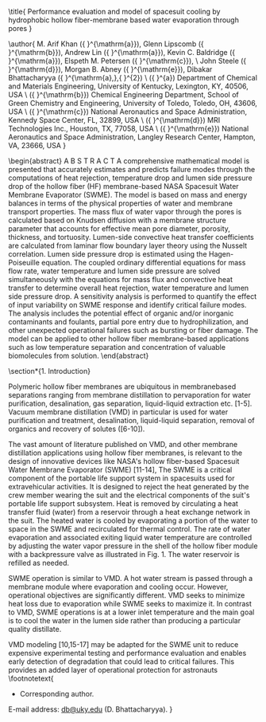 \title{
Performance evaluation and model of spacesuit cooling by hydrophobic hollow fiber-membrane based water evaporation through pores
}

\author{
M. Arif Khan \({ }^{\mathrm{a}}\), Glenn Lipscomb \({ }^{\mathrm{b}}\), Andrew Lin \({ }^{\mathrm{a}}\), Kevin C. Baldridge \({ }^{\mathrm{a}}\), Elspeth M. Petersen \({ }^{\mathrm{c}}\), \\ John Steele \({ }^{\mathrm{d}}\), Morgan B. Abney \({ }^{\mathrm{e}}\), Dibakar Bhattacharyya \({ }^{\mathrm{a},},{ }^{2}\) \\ \({ }^{a}\) Department of Chemical and Materials Engineering, University of Kentucky, Lexington, KY, 40506, USA \\ \({ }^{\mathrm{b}}\) Chemical Engineering Department, School of Green Chemistry and Engineering, University of Toledo, Toledo, OH, 43606, USA \\ \({ }^{\mathrm{c}}\) National Aeronautics and Space Administration, Kennedy Space Center, FL, 32899, USA \\ \({ }^{\mathrm{d}}\) MRI Technologies Inc., Houston, TX, 77058, USA \\ \({ }^{\mathrm{e}}\) National Aeronautics and Space Administration, Langley Research Center, Hampton, VA, 23666, USA
}

\begin{abstract}
A B S T R A C T
A comprehensive mathematical model is presented that accurately estimates and predicts failure modes through the computations of heat rejection, temperature drop and lumen side pressure drop of the hollow fiber (HF) membrane-based NASA Spacesuit Water Membrane Evaporator (SWME). The model is based on mass and energy balances in terms of the physical properties of water and membrane transport properties. The mass flux of water vapor through the pores is calculated based on Knudsen diffusion with a membrane structure parameter that accounts for effective mean pore diameter, porosity, thickness, and tortuosity. Lumen-side convective heat transfer coefficients are calculated from laminar flow boundary layer theory using the Nusselt correlation. Lumen side pressure drop is estimated using the Hagen-Poiseuille equation. The coupled ordinary differential equations for mass flow rate, water temperature and lumen side pressure are solved simultaneously with the equations for mass flux and convective heat transfer to determine overall heat rejection, water temperature and lumen side pressure drop. A sensitivity analysis is performed to quantify the effect of input variability on SWME response and identify critical failure modes. The analysis includes the potential effect of organic and/or inorganic contaminants and foulants, partial pore entry due to hydrophilization, and other unexpected operational failures such as bursting or fiber damage. The model can be applied to other hollow fiber membrane-based applications such as low temperature separation and concentration of valuable biomolecules from solution.
\end{abstract}

\section*{1. Introduction}

Polymeric hollow fiber membranes are ubiquitous in membranebased separations ranging from membrane distillation to pervaporation for water purification, desalination, gas separation, liquid-liquid extraction etc. [1-5]. Vacuum membrane distillation (VMD) in particular is used for water purification and treatment, desalination, liquid-liquid separation, removal of organics and recovery of solutes \([6-10]\).

The vast amount of literature published on VMD, and other membrane distillation applications using hollow fiber membranes, is relevant to the design of innovative devices like NASA's hollow fiber-based Spacesuit Water Membrane Evaporator (SWME) [11-14], The SWME is a critical component of the portable life support system in spacesuits used for extravehicular activities. It is designed to reject the heat generated by the crew member wearing the suit and the electrical components of the suit's portable life support subsystem. Heat is removed by circulating a heat transfer fluid (water) from a reservoir through a heat exchange network in the suit. The heated water is cooled by evaporating a portion of the water to space in the SWME and recirculated for thermal control. The rate of water evaporation and associated exiting liquid water temperature are controlled by adjusting the water vapor pressure in the shell of the hollow fiber module with a backpressure valve as illustrated in Fig. 1. The water reservoir is refilled as needed.

SWME operation is similar to VMD. A hot water stream is passed through a membrane module where evaporation and cooling occur. However, operational objectives are significantly different. VMD seeks to minimize heat loss due to evaporation while SWME seeks to maximize it. In contrast to VMD, SWME operations is at a lower inlet temperature and the main goal is to cool the water in the lumen side rather than producing a particular quality distillate.

VMD modeling [10,15-17] may be adapted for the SWME unit to reduce expensive experimental testing and performance evaluation and enables early detection of degradation that could lead to critical failures. This provides an added layer of operational protection for astronauts
\footnotetext{
* Corresponding author.

E-mail address: db@uky.edu (D. Bhattacharyya).
}